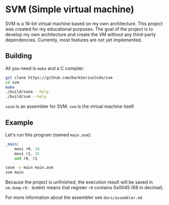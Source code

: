 # SVM (Simple virtual machine)
SVM is a 16-bit virtual machine based on my own architecture. This project was created for my
educational purposes. The goal of the project is to develop my own architecture and create the VM
without any third-party dependencies. Currently, most features are not yet implemented.

## Building
All you need is `make` and a C compiler.
```bash
git clone https://github.com/DarkSeriusCode/svm
cd svm
make
./build/sasm --help
./build/svm --help
```

`sasm` is an assembler for SVM.
`svm` is the virtual machine itself.

## Example
Let's run this program (named `main.asm`):
```asm
_main:
    movi r0, 34
    movi r1, 35
    add r0, r1
```

```bash
sasm -o main main.asm
svm main
```
Because the project is unfinished, the execution result will be saved in `vm.dump`
`r0: 0x0045` means that register `r0` contains 0x0045 (69 in decimal).

For more information about the assembler see `docs/assembler.md`
